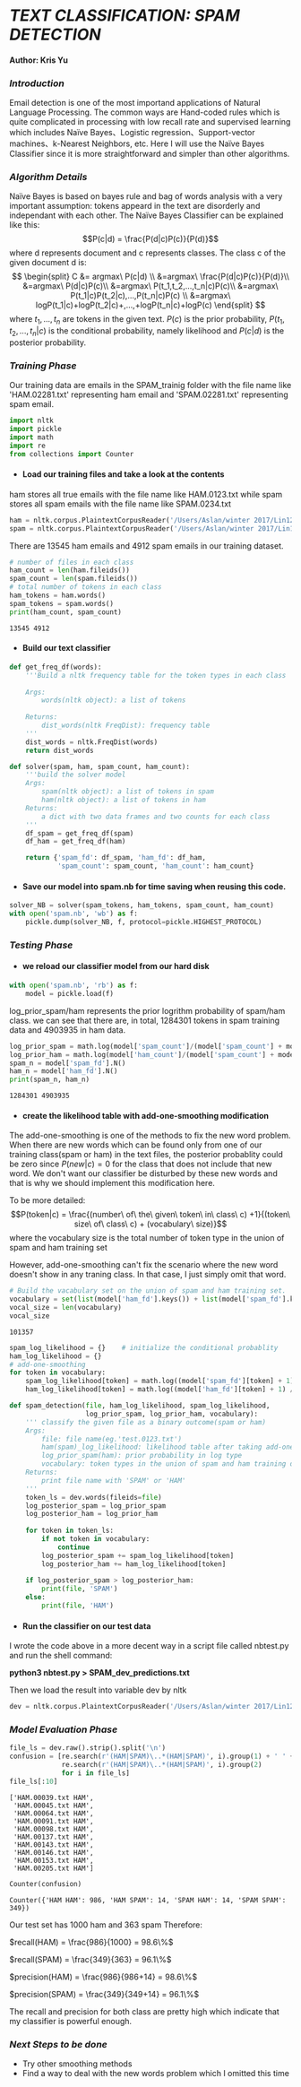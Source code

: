 
*<h1>TEXT CLASSIFICATION: SPAM DETECTION</h1>*
**<h4>Author: Kris Yu<h4>**

*<h3>Introduction</h3>*
Email detection is one of the most importand applications of Natural Language Processing. The common ways are Hand-coded rules which is quite complicated in processing with low recall rate and supervised learning which includes 
Naïve Bayes、Logistic regression、Support-vector machines、k-Nearest Neighbors, etc. Here I will use the Naïve Bayes Classifier since it is more straightforward and simpler than other algorithms.

*<h3>Algorithm Details</h3>*
Naïve Bayes is based on bayes rule and bag of words analysis with a very important assumption: tokens appeard in the text are disorderly and independant with each other. The Naïve Bayes Classifier can be explained like this:
$$P(c|d) = \frac{P(d|c)P(c)}{P(d)}$$ where d represents document and c represents classes. The class c of the given document d is:
$$
\begin{split}
C &= argmax\ P(c|d) \\
&=argmax\ \frac{P(d|c)P(c)}{P(d)}\\
&=argmax\ P(d|c)P(c)\\
&=argmax\ P(t_1,t_2,...,t_n|c)P(c)\\
&=argmax\ P(t_1|c)P(t_2|c),...,P(t_n|c)P(c) \\
&=argmax\ logP(t_1|c)+logP(t_2|c)+,...,+logP(t_n|c)+logP(c)
\end{split}
$$
where $t_1,...,t_n$ are tokens in the given text. $P(c)$ is the prior probability, $P(t_1,t_2,...,t_n|c)$ is the conditional probability, namely likelihood and $P(c|d)$ is the posterior probability.

*<h3>Training Phase</h3>*

Our training data are emails in the SPAM_trainig folder with the file name like 'HAM.02281.txt' representing ham email and 'SPAM.02281.txt' representing spam email.


```python
import nltk
import pickle
import math
import re
from collections import Counter
```

* <h4>Load our training files and take a look at the contents</h4>

ham stores all true emails with the file name like HAM.0123.txt while spam stores all spam emails with the file name like SPAM.0234.txt


```python
ham = nltk.corpus.PlaintextCorpusReader('/Users/Aslan/winter 2017/Lin127/hw2,3/SPAM_training', 'HAM.*.txt')
spam = nltk.corpus.PlaintextCorpusReader('/Users/Aslan/winter 2017/Lin127/hw2,3/SPAM_training', 'SPAM.*.txt')
```

There are 13545 ham emails and 4912 spam emails in our training dataset.


```python
# number of files in each class
ham_count = len(ham.fileids())
spam_count = len(spam.fileids())
# total number of tokens in each class
ham_tokens = ham.words()
spam_tokens = spam.words()
print(ham_count, spam_count)
```

    13545 4912


* <h4>Build our text classifier</h4>


```python
def get_freq_df(words):
    '''Build a nltk frequency table for the token types in each class
    
    Args:
        words(nltk object): a list of tokens
    
    Returns:
        dist_words(nltk FreqDist): frequency table
    '''
    dist_words = nltk.FreqDist(words)
    return dist_words
```


```python
def solver(spam, ham, spam_count, ham_count):
    '''build the solver model
    Args: 
        spam(nltk object): a list of tokens in spam
        ham(nltk object): a list of tokens in ham
    Returns:
        a dict with two data frames and two counts for each class 
    '''
    df_spam = get_freq_df(spam)
    df_ham = get_freq_df(ham)

    return {'spam_fd': df_spam, 'ham_fd': df_ham, 
            'spam_count': spam_count, 'ham_count': ham_count}
```

* <h4>Save our model into spam.nb for time saving when reusing this code.</h4>


```python
solver_NB = solver(spam_tokens, ham_tokens, spam_count, ham_count)
with open('spam.nb', 'wb') as f:
    pickle.dump(solver_NB, f, protocol=pickle.HIGHEST_PROTOCOL)
```

*<h3>Testing Phase</h3>*

* <h4>we reload our classifier model from our hard disk</h4>


```python
with open('spam.nb', 'rb') as f:
    model = pickle.load(f)
```

log_prior_spam/ham represents the prior logrithm probability of spam/ham class.
we can see that there are, in total,  1284301 tokens in spam training data and 4903935 in ham data.


```python
log_prior_spam = math.log(model['spam_count']/(model['spam_count'] + model['ham_count']))
log_prior_ham = math.log(model['ham_count']/(model['spam_count'] + model['ham_count']))
spam_n = model['spam_fd'].N()
ham_n = model['ham_fd'].N()
print(spam_n, ham_n)
```

    1284301 4903935


* <h4>create the likelihood table with add-one-smoothing modification</h4>

The add-one-smoothing is one of the methods to fix the new word problem. When there are new words which can be found only from one of our training class(spam or ham) in the text files, the posterior probablity could be zero since $P(new|c) = 0$ for the class that does not include that new word. We don't want our classifier be disturbed by these new words and that is why we should implement this modification here.

To be more detailed:
$$P(token|c) = \frac{(number\ of\ the\ given\ token\ in\ class\ c) +1}{(token\ size\ of\ class\ c) + (vocabulary\ size)}$$ where the vocabulary size is the total number of token type in the union of spam and ham training set

However, add-one-smoothing can't fix the scenario where the new word doesn't show in any traning class. In that case, I just simply omit that word.


```python
# Build the vacabulary set on the union of spam and ham training set.
vocabulary = set(list(model['ham_fd'].keys()) + list(model['spam_fd'].keys()))
vocal_size = len(vocabulary)
vocal_size
```




    101357




```python
spam_log_likelihood = {}    # initialize the conditional probablity
ham_log_likelihood = {}
# add-one-smoothing
for token in vocabulary:
    spam_log_likelihood[token] = math.log((model['spam_fd'][token] + 1) / (spam_n + vocal_size))
    ham_log_likelihood[token] = math.log((model['ham_fd'][token] + 1) / (ham_n + vocal_size))
```


```python
def spam_detection(file, ham_log_likelihood, spam_log_likelihood, 
                   log_prior_spam, log_prior_ham, vocabulary):
    ''' classify the given file as a binary outcome(spam or ham)
    Args:
        file: file name(eg.'test.0123.txt')
        ham(spam)_log_likelihood: likelihood table after taking add-one-smoothing and logrithm
        log_prior_spam(ham): prior probability in log type
        vocabulary: token types in the union of spam and ham training dataset.
    Returns:
        print file name with 'SPAM' or 'HAM'
    '''       
    token_ls = dev.words(fileids=file)
    log_posterior_spam = log_prior_spam
    log_posterior_ham = log_prior_ham
    
    for token in token_ls:
        if not token in vocabulary:
            continue
        log_posterior_spam += spam_log_likelihood[token]
        log_posterior_ham += ham_log_likelihood[token]
    
    if log_posterior_spam > log_posterior_ham:
        print(file, 'SPAM')
    else:
        print(file, 'HAM')

```

* <h4>Run the classifier on our test data</h4>

I wrote the code above in a more decent way in a script file called nbtest.py and run the shell command: 

**python3 nbtest.py > SPAM_dev_predictions.txt**

Then we load the result into variable dev by nltk


```python
dev = nltk.corpus.PlaintextCorpusReader('/Users/Aslan/winter 2017/Lin127/hw2,3/', 'SPAM_dev_predictions.txt')
```

*<h3>Model Evaluation Phase</h3>*


```python
file_ls = dev.raw().strip().split('\n')
confusion = [re.search(r'(HAM|SPAM)\..*(HAM|SPAM)', i).group(1) + ' ' +
             re.search(r'(HAM|SPAM)\..*(HAM|SPAM)', i).group(2)
             for i in file_ls]
file_ls[:10]
```




    ['HAM.00039.txt HAM',
     'HAM.00045.txt HAM',
     'HAM.00064.txt HAM',
     'HAM.00091.txt HAM',
     'HAM.00098.txt HAM',
     'HAM.00137.txt HAM',
     'HAM.00143.txt HAM',
     'HAM.00146.txt HAM',
     'HAM.00153.txt HAM',
     'HAM.00205.txt HAM']




```python
Counter(confusion)
```




    Counter({'HAM HAM': 986, 'HAM SPAM': 14, 'SPAM HAM': 14, 'SPAM SPAM': 349})



Our test set has 1000 ham and 363 spam
Therefore: 

$recall(HAM) = \frac{986}{1000} = 98.6\%$

$recall(SPAM) = \frac{349}{363} = 96.1\%$ 

$precision(HAM) = \frac{986}{986+14} = 98.6\%$

$precision(SPAM) = \frac{349}{349+14} = 96.1\%$

The recall and precision for both class are pretty high which indicate that my classifier is powerful enough.

*<h3>Next Steps to be done</h3>*

* Try other smoothing methods
* Find a way to deal with the new words problem which I omitted this time
